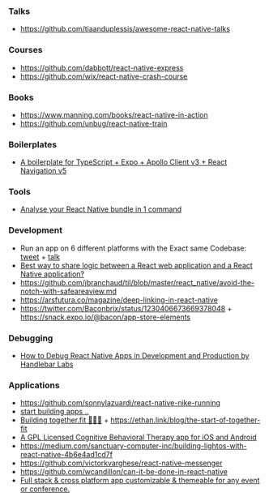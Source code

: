 ### Talks

- https://github.com/tiaanduplessis/awesome-react-native-talks

### Courses

- https://github.com/dabbott/react-native-express
- https://github.com/wix/react-native-crash-course

### Books

- https://www.manning.com/books/react-native-in-action
- https://github.com/unbug/react-native-train

### Boilerplates

- [A boilerplate for TypeScript + Expo + Apollo Client v3 + React Navigation v5](https://twitter.com/dai_shi/status/1213241999484059648)


### Tools

- [Analyse your React Native bundle in 1 command ](https://github.com/JonnyBurger/npx-visualize-bundle)

### Development

- Run an app on 6 different platforms with the Exact same Codebase: [tweet](https://twitter.com/Baconbrix/status/1206583601648820224) + [talk](https://youtu.be/ykBxY01j_rA)
- [Best way to share logic between a React web application and a React Native application?](https://twitter.com/gethackteam/status/1213527792144592896)
- https://github.com/jbranchaud/til/blob/master/react_native/avoid-the-notch-with-safeareaview.md
- https://arsfutura.co/magazine/deep-linking-in-react-native 
- https://twitter.com/Baconbrix/status/1230406673669378048 + https://snack.expo.io/@bacon/app-store-elements


### Debugging

- [How to Debug React Native Apps in Development and Production by Handlebar Labs](https://www.youtube.com/playlist?list=PLG02JlJZbKbv7OKf9SC6EjpA4vGYa5Zkg)


### Applications

- https://github.com/sonnylazuardi/react-native-nike-running
- [start building apps ..](https://twitter.com/danituits/status/1217950948976463872)
- [Building together.fit 🚧🔨💪](https://youtu.be/-_KIwWvFbHc) + https://ethan.link/blog/the-start-of-together-fit
- [A GPL Licensed Cognitive Behavioral Therapy app for iOS and Android](https://github.com/Flaque/quirk)
- https://medium.com/sanctuary-computer-inc/building-lightos-with-react-native-4b6e4ad1cd7f
- https://github.com/victorkvarghese/react-native-messenger
- https://github.com/wcandillon/can-it-be-done-in-react-native
- [Full stack & cross platform app customizable & themeable for any event or conference.](https://github.com/dabit3/conference-app-in-a-box)
